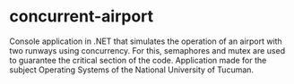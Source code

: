 # concurrent-airport
Console application in .NET that simulates the operation of an airport with two runways using concurrency. For this, semaphores and mutex are used to guarantee the critical section of the code. Application made for the subject Operating Systems of the National University of Tucuman.
